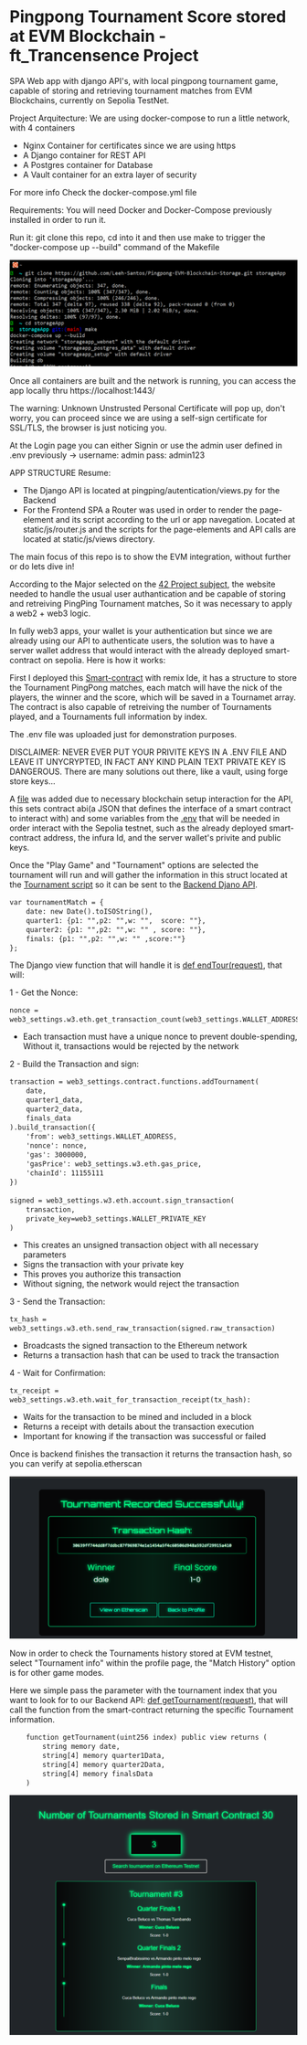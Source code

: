 # Pingpong Tournament Score stored at EVM Blockchain - ft_Trancensence Project

SPA Web app with django API's, with local pingpong tournament game, capable of storing and retrieving tournament matches from EVM Blockchains, currently on Sepolia TestNet.

Project Arquitecture: We are using docker-compose to run a little network, with 4 containers

- Nginx Container for certificates since we are using https
- A Django container for REST API
- A Postgres container for Database
- A Vault container for an extra layer of security

For more info Check the docker-compose.yml file

Requirements: You will need Docker and Docker-Compose previously installed in order to run it.

Run it: git clone this repo, cd into it and then use make to trigger the "docker-compose up --build" command of the Makefile

![just use make bro](images-rdme/make.png)

Once all containers are built and the network is running, you can access the app locally thru https://localhost:1443/

The warning: Unknown Unstrusted Personal Certificate will pop up, don't worry, you can proceed since we are using a self-sign certificate for SSL/TLS, the browser is just noticing you.

At the Login page you can either Signin or use the admin user defined in .env previously -> username: admin pass: admin123

APP STRUCTURE Resume:

- The Django API is located at pingping/autentication/views.py for the Backend
- For the Frontend SPA a Router was used in order to render the page-element and its script according to the url or app navegation. Located at static/js/router.js and the scripts for the page-elements and API calls are located at static/js/views directory.

The main focus of this repo is to show the EVM integration, without further or do lets dive in!

According to the Major selected on the [42 Project subject](en.subject.pdf), the website needed to handle the usual user authantication and be capable of storing and retreiving PingPing Tournament matches, So it was necessary to apply a web2 + web3 logic.

In fully web3 apps, your wallet is your authentication but since we are already using our API to authenticate users, the solution was to have a server wallet address that would interact with the already deployed smart-contract on sepolia. Here is how it works:

First I deployed this [Smart-contract](tournament-pica.sol) with remix Ide, it has a structure to store the Tournament PingPong matches, each match will have the nick of the players, the winner and the score, which will be saved in a Tournamet array. The contract is also capable of retreiving the number of Tournaments played, and a Tournaments full information by index.

The .env file was uploaded just for demonstration purposes. 

DISCLAIMER:
NEVER EVER PUT YOUR PRIVITE KEYS IN A .ENV FILE AND LEAVE IT UNYCRYPTED, IN FACT ANY KIND PLAIN TEXT PRIVATE KEY IS DANGEROUS. There are many solutions out there, like a vault, using forge store keys...

A [file](pingpong/authentication/web3_settings.py) was added due to necessary blockchain setup interaction for the API, this sets contract abi(a JSON that defines the interface of a smart contract to interact with) and some variables from the [.env](.env) that will be needed in order interact with the Sepolia testnet, such as the already deployed smart-contract address, the infura Id, and the server wallet's privite and public keys.

Once the "Play Game" and "Tournament" options are selected the tournament will run and will gather the information in this struct located at the [Tournament script](pingpong/static/js/views/Tourhistory.js) so it can be sent to the [Backend Djano API](pingpong/authentication/views.py). 
```
var tournamentMatch = {
    date: new Date().toISOString(),
    quarter1: {p1: "",p2: "",w: "",  score: ""},
    quarter2: {p1: "",p2: "",w: "" , score: ""},
    finals: {p1: "",p2: "",w: "" ,score:""}
};
```
The Django view function that will handle it is [def endTour(request)](pingpong/authentication/views.py#L400-L444), that will:

1 - Get the Nonce:


```
nonce = web3_settings.w3.eth.get_transaction_count(web3_settings.WALLET_ADDRESS)
```
- Each transaction must have a unique nonce to prevent double-spending, Without it, transactions would be rejected by the network

2 - Build the Transaction and sign:

```
transaction = web3_settings.contract.functions.addTournament(
    date,
    quarter1_data,
    quarter2_data,
    finals_data
).build_transaction({
    'from': web3_settings.WALLET_ADDRESS,
    'nonce': nonce,
    'gas': 3000000,
    'gasPrice': web3_settings.w3.eth.gas_price,
    'chainId': 11155111
})

signed = web3_settings.w3.eth.account.sign_transaction(
    transaction,
    private_key=web3_settings.WALLET_PRIVATE_KEY
)
```
- This creates an unsigned transaction object with all necessary parameters
- Signs the transaction with your private key
- This proves you authorize this transaction
- Without signing, the network would reject the transaction

3 - Send the Transaction:

```
tx_hash = web3_settings.w3.eth.send_raw_transaction(signed.raw_transaction)
```
- Broadcasts the signed transaction to the Ethereum network
- Returns a transaction hash that can be used to track the transaction

4 - Wait for Confirmation:
```
tx_receipt = web3_settings.w3.eth.wait_for_transaction_receipt(tx_hash):
```

- Waits for the transaction to be mined and included in a block
- Returns a receipt with details about the transaction execution
- Important for knowing if the transaction was successful or failed

Once is backend finishes the transaction it returns the transaction hash, so you can verify at sepolia.etherscan 

![acabou!](images-rdme/tourended.png)

Now in order to check the Tournaments history stored at EVM testnet, select "Tournament info" within the profile page, the "Match History" option is for other game modes.

Here we simple pass the parameter with the tournament index that you want to look for to our Backend API: [def getTournament(request)](pingpong/authentication/views.py#L476-L530), that will call the function from the smart-contract returning the specific Tournament information.
```
    function getTournament(uint256 index) public view returns (
        string memory date,
        string[4] memory quarter1Data,
        string[4] memory quarter2Data,
        string[4] memory finalsData
    ) 
```

![tornei](images-rdme/gettour.png)
















